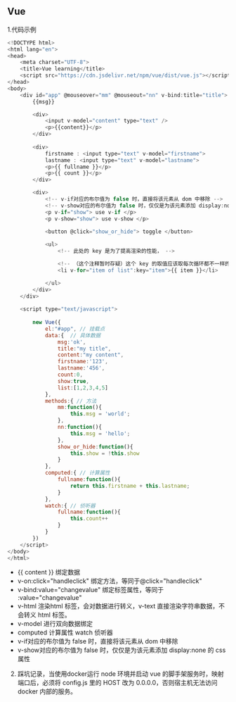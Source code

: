 ## Vue 

1.代码示例

```javascript
<!DOCTYPE html>
<html lang="en">
<head>
    <meta charset="UTF-8">
    <title>Vue learning</title>
    <script src="https://cdn.jsdelivr.net/npm/vue/dist/vue.js"></script>
</head>
<body>
    <div id="app" @mouseover="mm" @mouseout="nn" v-bind:title="title">
        {{msg}}

        <div>
            <input v-model="content" type="text" />
            <p>{{content}}</p>
        </div>
        
        <div>
            firstname : <input type="text" v-model="firstname"> 
            lastname : <input type="text" v-model="lastname">   
            <p>{{ fullname }}</p>
            <p>{{ count }}</p>
        </div>

        <div>
            <!-- v-if对应的布尔值为 false 时，直接将该元素从 dom 中移除 -->
            <!-- v-show对应的布尔值为 false 时，仅仅是为该元素添加 display:none 的 css 属性 -->
            <p v-if="show"> use v-if </p> 
            <p v-show="show"> use v-show </p> 
            
            <button @click="show_or_hide"> toggle </button>

            <ul>
                <!-- 此处的 key 是为了提高渲染的性能， -->

                <!-- （这个注释暂时存疑）这个 key 的取值应该取每次循环都不一样的值，像[1,1,3]这种就不行 -->
                <li v-for="item of list":key="item">{{ item }}</li> 

            </ul>
        </div>
    </div>  
    
    <script type="text/javascript">
        
        new Vue({
            el:"#app", // 挂载点
            data:{  // 具体数据
                msg:'ok',
                title:"my title",
                content:"my content",
                firstname:'123',
                lastname:'456',
                count:0,
                show:true,
                list:[1,2,3,4,5]
            },
            methods:{ // 方法
                mm:function(){
                    this.msg = 'world';
                },
                nn:function(){
                    this.msg = 'hello';
                },
                show_or_hide:function(){
                    this.show = !this.show
                }
            },
            computed:{ // 计算属性
                fullname:function(){
                    return this.firstname + this.lastname;
                }
            },
            watch:{ // 侦听器
                fullname:function(){
                    this.count++ 
                }
            }
        })
    </script>
</body>
</html>
```


* {{ content }} 绑定数据
* v-on:click="handleclick" 绑定方法，等同于@click="handleclick"
* v-bind:value="changevalue" 绑定标签属性，等同于 :value="changevalue"
* v-html 渲染html 标签，会对数据进行转义，v-text 直接渲染字符串数据，不会转义 html 标签。
* v-model 进行双向数据绑定
* computed 计算属性  watch 侦听器
* v-if对应的布尔值为 false 时，直接将该元素从 dom 中移除
* v-show对应的布尔值为 false 时，仅仅是为该元素添加 display:none 的 css 属性 



2. 踩坑记录，当使用docker运行 node 环境并启动 vue 的脚手架服务时，映射端口后，必须将 config.js 里的 HOST 改为 0.0.0.0，否则宿主机无法访问 docker 内部的服务。

   